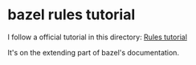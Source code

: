# bazel rules tutorial

I follow a official tutorial in this directory:
[Rules tutorial](https://bazel.build/rules/rules-tutorial)

It's on the extending part of bazel's documentation.
